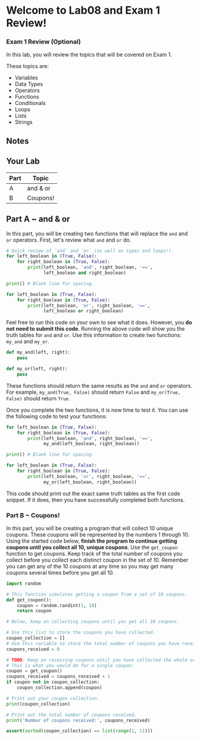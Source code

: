 # Welcome to Lab08 and Exam 1 Review!

### Exam 1 Review (Optional)

In this lab, you will review the topics that will be covered on Exam 1.

These topics are:
- Variables
- Data Types
- Operators
- Functions
- Conditionals
- Loops
- Lists
- Strings

## Notes 



## Your Lab

|Part | Topic |
| --- | --- |
|A | and & or |
|B | Coupons! |


## Part A ~ **and & or**
In this part, you will be creating two functions that will replace the `and` and `or` operators. First, let's review what `and` and `or` do.

```python
# Quick review of `and` and `or` (as well as types and loops!).
for left_boolean in (True, False):
    for right_boolean in (True, False):
        print(left_boolean, 'and', right_boolean, '==',
              left_boolean and right_boolean)

print() # Blank line for spacing.

for left_boolean in (True, False):
    for right_boolean in (True, False):
        print(left_boolean, 'or', right_boolean, '==',
              left_boolean or right_boolean)
```

Feel free to run this code on your own to see what it does. However, you **do not need to submit this code**. Running the above code will show you the truth tables for `and` and `or`. Use this information to create two functions: `my_and` and `my_or`.

```python
def my_and(left, right):
    pass

def my_or(left, right):
    pass
```

These functions should return the same results as the `and` and `or` operators. For example, `my_and(True, False)` should return `False` and `my_or(True, False)` should return `True`.

Once you complete the two functions, it is now time to test it. You can use the following code to test your functions:

```python
for left_boolean in (True, False):
    for right_boolean in (True, False):
        print(left_boolean, 'and', right_boolean, '==',
              my_and(left_boolean, right_boolean))

print() # Blank line for spacing.

for left_boolean in (True, False):
    for right_boolean in (True, False):
        print(left_boolean, 'or', right_boolean, '==',
              my_or(left_boolean, right_boolean))
```

This code should print out the exact same truth tables as the first code snippet. If it does, then you have successfully completed both functions.

### Part B ~ **Coupons!**

In this part, you will be creating a program that will collect 10 unique coupons. These coupons will be represented by the numbers 1 through 10. Using the started code below, **finish the program to continue getting coupons until you collect all 10, unique coupons**. Use the `get_coupon` function to get coupons. Keep track of the total number of coupons you collect before you collect each distinct coupon in the set of 10. Remember you can get any of the 10 coupons at any time so you may get many coupons several times before you get all 10.

```python
import random

# This function simulates getting a coupon from a set of 10 coupons. 
def get_coupon():
    coupon = random.randint(1, 10)
    return coupon

# Below, keep on collecting coupons until you get all 10 coupons.

# Use this list to store the coupons you have collected.
coupon_collection = [] 
# Use this variable to store the total number of coupons you have received.
coupons_received = 0

# TODO: Keep on receiving coupons until you have collected the whole set.
# This is what you would do for a single coupon:
coupon = get_coupon()
coupons_received = coupons_received + 1
if coupon not in coupon_collection:
    coupon_collection.append(coupon)

# Print out your coupon collection.
print(coupon_collection)

# Print out the total number of coupons received.
print('Number of coupons received:', coupons_received)

assert(sorted(coupon_collection) == list(range(1, 11)))
```
